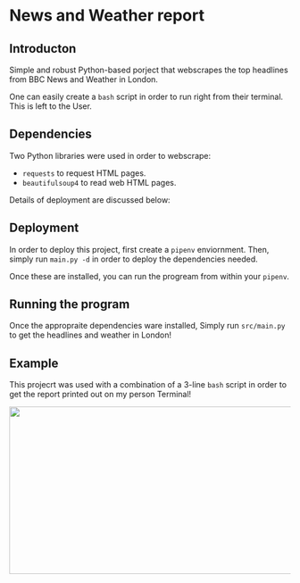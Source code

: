 # News and Weather report

## Introducton 
Simple and robust Python-based porject that webscrapes the top headlines from BBC News and Weather in London.


One can easily create a `bash` script in order to run right from their terminal. This is left to the User.

## Dependencies
Two Python libraries were used in order to webscrape: 
- `requests` to request HTML pages.
- `beautifulsoup4` to read web HTML pages.
 
 Details of deployment are discussed below:
 
 ## Deployment
 In order to deploy this project, first create a `pipenv` enviornment. 
 Then, simply run `main.py -d` in order to deploy the dependencies needed.
 
 Once these are installed, you can run the progream from within your `pipenv`.
 
 
## Running the program
Once the appropraite dependencies ware installed, Simply run `src/main.py` to get the headlines and weather in London!


## Example
This projecrt was used with a combination of a 3-line `bash` script in order to get the report printed out on my person Terminal!

<img align="center" width="700" height="300" src="https://user-images.githubusercontent.com/59763234/102150431-d5d99d80-3e70-11eb-96bb-f8fa3802a919.png">
